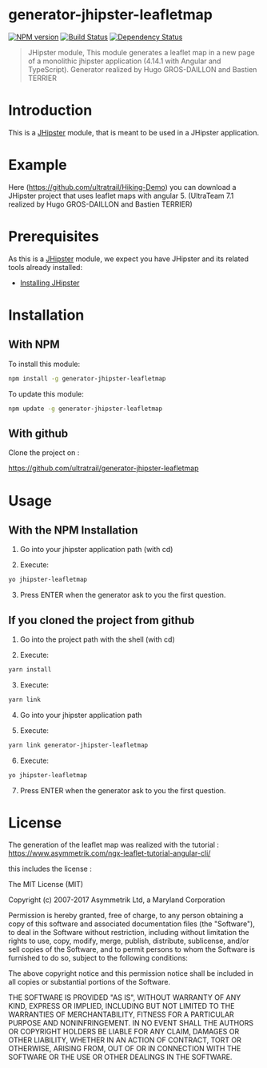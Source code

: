 # generator-jhipster-leafletmap
[![NPM version][npm-image]][npm-url] [![Build Status][travis-image]][travis-url] [![Dependency Status][daviddm-image]][daviddm-url]
> JHipster module, This module generates a leaflet map in a new page of a monolithic jhipster application (4.14.1 with Angular and TypeScript).
Generator realized by Hugo GROS-DAILLON and Bastien TERRIER

# Introduction

This is a [JHipster](http://jhipster.github.io/) module, that is meant to be used in a JHipster application.

# Example

Here (https://github.com/ultratrail/Hiking-Demo) you can download a JHipster project that uses leaflet maps with angular 5. (UltraTeam 7.1 realized by Hugo GROS-DAILLON and Bastien TERRIER) 

# Prerequisites

As this is a [JHipster](http://jhipster.github.io/) module, we expect you have JHipster and its related tools already installed:

- [Installing JHipster](https://jhipster.github.io/installation.html)

# Installation

## With NPM

To install this module:

```bash
npm install -g generator-jhipster-leafletmap
```

To update this module:

```bash
npm update -g generator-jhipster-leafletmap
```
## With github

Clone the project on :

https://github.com/ultratrail/generator-jhipster-leafletmap

# Usage

## With the NPM Installation

1) Go into your jhipster application path (with cd)

2) Execute:
```bash
yo jhipster-leafletmap
```

3) Press ENTER when the generator ask to you the first question.

## If you cloned the project from github

1) Go into the project path with the shell (with cd)

2) Execute:
```bash
yarn install
```

3) Execute:
```bash
yarn link
```

4) Go into your jhipster application path

5) Execute:
```bash
yarn link generator-jhipster-leafletmap
```

6) Execute:
```bash
yo jhipster-leafletmap
```

7) Press ENTER when the generator ask to you the first question.

# License

The generation of the leaflet map was realized with the tutorial : https://www.asymmetrik.com/ngx-leaflet-tutorial-angular-cli/

this includes the license :

The MIT License (MIT)

Copyright (c) 2007-2017 Asymmetrik Ltd, a Maryland Corporation

Permission is hereby granted, free of charge, to any person obtaining a copy
of this software and associated documentation files (the "Software"), to deal
in the Software without restriction, including without limitation the rights
to use, copy, modify, merge, publish, distribute, sublicense, and/or sell
copies of the Software, and to permit persons to whom the Software is
furnished to do so, subject to the following conditions:

The above copyright notice and this permission notice shall be included in all
copies or substantial portions of the Software.

THE SOFTWARE IS PROVIDED "AS IS", WITHOUT WARRANTY OF ANY KIND, EXPRESS OR
IMPLIED, INCLUDING BUT NOT LIMITED TO THE WARRANTIES OF MERCHANTABILITY,
FITNESS FOR A PARTICULAR PURPOSE AND NONINFRINGEMENT. IN NO EVENT SHALL THE
AUTHORS OR COPYRIGHT HOLDERS BE LIABLE FOR ANY CLAIM, DAMAGES OR OTHER
LIABILITY, WHETHER IN AN ACTION OF CONTRACT, TORT OR OTHERWISE, ARISING FROM,
OUT OF OR IN CONNECTION WITH THE SOFTWARE OR THE USE OR OTHER DEALINGS IN THE
SOFTWARE.




[npm-image]: https://img.shields.io/npm/v/generator-jhipster-leafletmap.svg
[npm-url]: https://npmjs.org/package/generator-jhipster-leafletmap
[travis-image]: https://travis-ci.org/HugoSecteur4/generator-jhipster-leafletmap.svg?branch=master
[travis-url]: https://travis-ci.org/HugoSecteur4/generator-jhipster-leafletmap
[daviddm-image]: https://david-dm.org/HugoSecteur4/generator-jhipster-leafletmap.svg?theme=shields.io
[daviddm-url]: https://david-dm.org/HugoSecteur4/generator-jhipster-leafletmap
